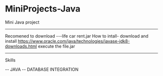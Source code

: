 # MiniProjects-Java
Mini Java project
__________________________________________________________________________________________________________________
Recomened to download 
---life car rent.jar
How to intall-
download and install
https://www.oracle.com/java/technologies/javase-jdk8-downloads.html
execute the file.jar 

___________________________________________________________________________________________________________________


Skills 

-- JAVA 
-- DATABASE INTEGRATION 

